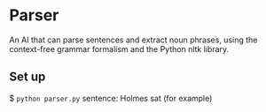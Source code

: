 # Parser

An AI that can parse sentences and extract noun phrases, using the context-free grammar formalism and the Python nltk library.

## Set up

$ `python parser.py`
sentence: Holmes sat (for example)
